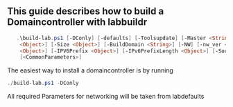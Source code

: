 ## This guide describes how to build a Domaincontroller with labbuildr

```Powershell
   .\build-lab.ps1 [-DConly] [-defaults] [-Toolsupdate] [-Master <String>] [-Masterpath <Object>] [-Gateway] [-VMnet
    <Object>] [-Size <Object>] [-BuildDomain <String>] [-NW] [-nw_ver <Object>] [-NoDomainCheck] [-MySubnet <Object>] [-AddressFamily
    <Object>] [-IPV6Prefix <Object>] [-IPv6PrefixLength <Object>] [-Sourcedir <String>] [-USE_SOURCES_ON_SMB] [-WhatIf] [-Confirm]
    [<CommonParameters>]
```


The easiest way to install a domaincontroller is by running 
```Powershell
./build-lab.ps1 -DConly
```
All required Parameters for networking will be taken from labdefaults

